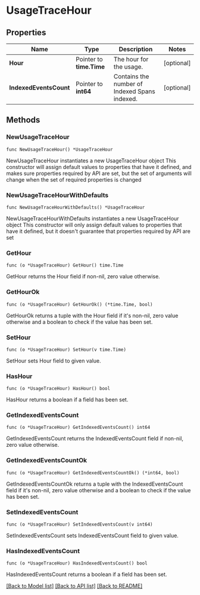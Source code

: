 # UsageTraceHour

## Properties

Name | Type | Description | Notes
---- | ---- | ----------- | ------
**Hour** | Pointer to **time.Time** | The hour for the usage. | [optional] 
**IndexedEventsCount** | Pointer to **int64** | Contains the number of Indexed Spans indexed. | [optional] 

## Methods

### NewUsageTraceHour

`func NewUsageTraceHour() *UsageTraceHour`

NewUsageTraceHour instantiates a new UsageTraceHour object
This constructor will assign default values to properties that have it defined,
and makes sure properties required by API are set, but the set of arguments
will change when the set of required properties is changed

### NewUsageTraceHourWithDefaults

`func NewUsageTraceHourWithDefaults() *UsageTraceHour`

NewUsageTraceHourWithDefaults instantiates a new UsageTraceHour object
This constructor will only assign default values to properties that have it defined,
but it doesn't guarantee that properties required by API are set

### GetHour

`func (o *UsageTraceHour) GetHour() time.Time`

GetHour returns the Hour field if non-nil, zero value otherwise.

### GetHourOk

`func (o *UsageTraceHour) GetHourOk() (*time.Time, bool)`

GetHourOk returns a tuple with the Hour field if it's non-nil, zero value otherwise
and a boolean to check if the value has been set.

### SetHour

`func (o *UsageTraceHour) SetHour(v time.Time)`

SetHour sets Hour field to given value.

### HasHour

`func (o *UsageTraceHour) HasHour() bool`

HasHour returns a boolean if a field has been set.

### GetIndexedEventsCount

`func (o *UsageTraceHour) GetIndexedEventsCount() int64`

GetIndexedEventsCount returns the IndexedEventsCount field if non-nil, zero value otherwise.

### GetIndexedEventsCountOk

`func (o *UsageTraceHour) GetIndexedEventsCountOk() (*int64, bool)`

GetIndexedEventsCountOk returns a tuple with the IndexedEventsCount field if it's non-nil, zero value otherwise
and a boolean to check if the value has been set.

### SetIndexedEventsCount

`func (o *UsageTraceHour) SetIndexedEventsCount(v int64)`

SetIndexedEventsCount sets IndexedEventsCount field to given value.

### HasIndexedEventsCount

`func (o *UsageTraceHour) HasIndexedEventsCount() bool`

HasIndexedEventsCount returns a boolean if a field has been set.


[[Back to Model list]](../README.md#documentation-for-models) [[Back to API list]](../README.md#documentation-for-api-endpoints) [[Back to README]](../README.md)



